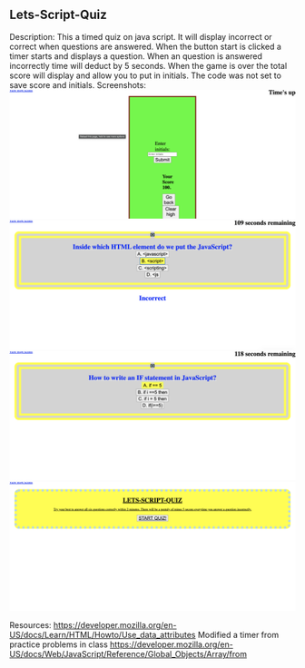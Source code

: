 ## Lets-Script-Quiz
Description: This a timed quiz on java script. It will display incorrect or correct when questions are answered. When the button start is clicked a timer starts and displays a question. When an question is answered incorrectly time will deduct by 5 seconds. When the game is over the total score will display and allow you to put in initials. The code was not set to save score and initials.
Screenshots:
![](assets/images/Screen%20Shot%202022-08-02%20at%209.55.05%20AM.png) 
![](assets/images/Screen%20Shot%202022-08-02%20at%209.51.05%20AM.png) 
![](assets/images/Screen%20Shot%202022-08-02%20at%209.51.01%20AM.png)
 ![](assets/images/Screen%20Shot%202022-08-02%20at%209.50.55%20AM.png) 


Resources: 
https://developer.mozilla.org/en-US/docs/Learn/HTML/Howto/Use_data_attributes
Modified a timer from practice problems in class
https://developer.mozilla.org/en-US/docs/Web/JavaScript/Reference/Global_Objects/Array/from
